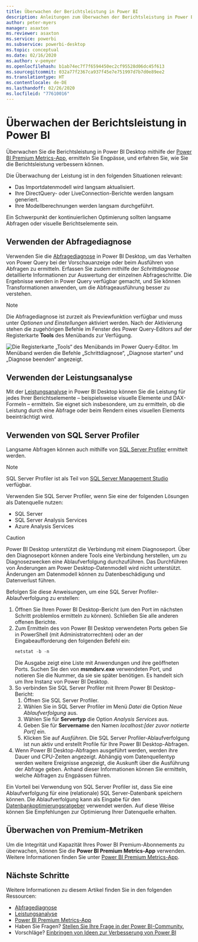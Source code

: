 ```yaml
---
title: Überwachen der Berichtsleistung in Power BI
description: Anleitungen zum Überwachen der Berichtsleistung in Power BI.
author: peter-myers
manager: asaxton
ms.reviewer: asaxton
ms.service: powerbi
ms.subservice: powerbi-desktop
ms.topic: conceptual
ms.date: 02/16/2020
ms.author: v-pemyer
ms.openlocfilehash: b1ab74ec7f7f6594450ec2cf95528d06dc45f613
ms.sourcegitcommit: 032a77f2367ca937f45e7e751997d7b7d0e89ee2
ms.translationtype: HT
ms.contentlocale: de-DE
ms.lasthandoff: 02/26/2020
ms.locfileid: "77610016"
---
```

# <a name="monitor-report-performance-in-power-bi"></a>Überwachen der Berichtsleistung in Power BI

Überwachen Sie die Berichtsleistung in Power BI Desktop mithilfe der [Power BI Premium Metrics-App](../service-premium-metrics-app.md), ermitteln Sie Engpässe, und erfahren Sie, wie Sie die Berichtsleistung verbessern können.

Die Überwachung der Leistung ist in den folgenden Situationen relevant:

- Das Importdatenmodell wird langsam aktualisiert.
- Ihre DirectQuery- oder LiveConnection-Berichte werden langsam generiert.
- Ihre Modellberechnungen werden langsam durchgeführt.

Ein Schwerpunkt der kontinuierlichen Optimierung sollten langsame Abfragen oder visuelle Berichtselemente sein.

## <a name="use-query-diagnostics"></a>Verwenden der Abfragediagnose

Verwenden Sie die [Abfragediagnose](/power-query/QueryDiagnostics) in Power BI Desktop, um das Verhalten von Power Query bei der Vorschauanzeige oder beim Ausführen von Abfragen zu ermitteln. Erfassen Sie zudem mithilfe der _Schrittdiagnose_ detaillierte Informationen zur Auswertung der einzelnen Abfrageschritte. Die Ergebnisse werden in Power Query verfügbar gemacht, und Sie können Transformationen anwenden, um die Abfrageausführung besser zu verstehen.

> [!NOTE]
> Die Abfragediagnose ist zurzeit als Previewfunktion verfügbar und muss unter _Optionen und Einstellungen_ aktiviert werden. Nach der Aktivierung stehen die zugehörigen Befehle im Fenster des Power Query-Editors auf der Registerkarte **Tools** des Menübands zur Verfügung.

![Die Registerkarte „Tools“ des Menübands im Power Query-Editor. Im Menüband werden die Befehle „Schrittdiagnose“, „Diagnose starten“ und „Diagnose beenden“ angezeigt.](media/monitor-report-performance/power-query-diagnotics.png)

## <a name="use-performance-analyzer"></a>Verwenden der Leistungsanalyse

Mit der [Leistungsanalyse](../desktop-performance-analyzer.md) in Power BI Desktop können Sie die Leistung für jedes Ihrer Berichtselemente – beispielsweise visuelle Elemente und DAX-Formeln – ermitteln. Sie eignet sich insbesondere, um zu ermitteln, ob die Leistung durch eine Abfrage oder beim Rendern eines visuellen Elements beeinträchtigt wird.

## <a name="use-sql-server-profiler"></a>Verwenden von SQL Server Profiler

Langsame Abfragen können auch mithilfe von [SQL Server Profiler](/sql/tools/sql-server-profiler/sql-server-profiler) ermittelt werden.

> [!NOTE]
> SQL Server Profiler ist als Teil von [SQL Server Management Studio](/sql/ssms/download-sql-server-management-studio-ssms) verfügbar.

Verwenden Sie SQL Server Profiler, wenn Sie eine der folgenden Lösungen als Datenquelle nutzen:

- SQL Server
- SQL Server Analysis Services
- Azure Analysis Services

> [!CAUTION]
> Power BI Desktop unterstützt die Verbindung mit einem Diagnoseport. Über den Diagnoseport können andere Tools eine Verbindung herstellen, um zu Diagnosezwecken eine Ablaufverfolgung durchzuführen. Das Durchführen von Änderungen am Power Desktop-Datenmodell wird nicht unterstützt. Änderungen am Datenmodell können zu Datenbeschädigung und Datenverlust führen.

Befolgen Sie diese Anweisungen, um eine SQL Server Profiler-Ablaufverfolgung zu erstellen:

1. Öffnen Sie Ihren Power BI Desktop-Bericht (um den Port im nächsten Schritt problemlos ermitteln zu können). Schließen Sie alle anderen offenen Berichte.
1. Zum Ermitteln des von Power BI Desktop verwendeten Ports geben Sie in PowerShell (mit Administratorrechten) oder an der Eingabeaufforderung den folgenden Befehl ein:
    ```powershell
    netstat -b -n
    ```
    Die Ausgabe zeigt eine Liste mit Anwendungen und ihre geöffneten Ports. Suchen Sie den von **msmdsrv.exe** verwendeten Port, und notieren Sie die Nummer, da sie sie später benötigen. Es handelt sich um Ihre Instanz von Power BI Desktop.
1. So verbinden Sie SQL Server Profiler mit Ihrem Power BI Desktop-Bericht:
    1. Öffnen Sie SQL Server Profiler.
    1. Wählen Sie in SQL Server Profiler im Menü _Datei_ die Option _Neue Ablaufverfolgung_ aus.
    1. Wählen Sie für **Servertyp** die Option _Analysis Services_ aus.
    1. Geben Sie für **Servername** den Namen _localhost:[der zuvor notierte Port]_ ein.
    1. Klicken Sie auf _Ausführen_. Die SQL Server Profiler-Ablaufverfolgung ist nun aktiv und erstellt Profile für Ihre Power BI Desktop-Abfragen.
1. Wenn Power BI Desktop-Abfragen ausgeführt werden, werden ihre Dauer und CPU-Zeiten angezeigt. Abhängig vom Datenquellentyp werden weitere Ereignisse angezeigt, die Auskunft über die Ausführung der Abfrage geben. Anhand dieser Informationen können Sie ermitteln, welche Abfragen zu Engpässen führen.

Ein Vorteil bei Verwendung von SQL Server Profiler ist, dass Sie eine Ablaufverfolgung für eine (relationale) SQL Server-Datenbank speichern können. Die Ablaufverfolgung kann als Eingabe für den [Datenbankoptimierungsratgeber](/sql/relational-databases/performance/start-and-use-the-database-engine-tuning-advisor) verwendet werden. Auf diese Weise können Sie Empfehlungen zur Optimierung Ihrer Datenquelle erhalten.

## <a name="monitor-premium-metrics"></a>Überwachen von Premium-Metriken

Um die Integrität und Kapazität Ihres Power BI Premium-Abonnements zu überwachen, können Sie die **Power BI Premium Metrics-App** verwenden. Weitere Informationen finden Sie unter [Power BI Premium Metrics-App](../service-premium-metrics-app.md).

## <a name="next-steps"></a>Nächste Schritte

Weitere Informationen zu diesem Artikel finden Sie in den folgenden Ressourcen:

- [Abfragediagnose](/power-query/QueryDiagnostics)
- [Leistungsanalyse](../desktop-performance-analyzer.md)
- [Power BI Premium Metrics-App](../service-premium-metrics-app.md)
- Haben Sie Fragen? [Stellen Sie Ihre Frage in der Power BI-Community.](https://community.powerbi.com/)
- Vorschläge? [Einbringen von Ideen zur Verbesserung von Power BI](https://ideas.powerbi.com/)
